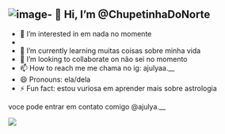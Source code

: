 ![image](https://github.com/user-attachments/assets/dfacd8d2-7499-46d0-8241-dd215263cdd6)- 👋 Hi, I’m @ChupetinhaDoNorte
- 
- 👀 I’m interested in em nada no momente
- 
- 🌱 I’m currently learning muitas coisas sobre minha vida
- 💞️ I’m looking to collaborate on não sei no momento
- 📫 How to reach me me chama no ig: ajulyaa.__
- 😄 Pronouns: ela/dela
- ⚡ Fun fact: estou vuriosa em aprender mais sobre astrologia

  
voce pode entrar em contato comigo
@ajulya.__


![](https://media1.tenor.com/m/VJ6JJw6Sl3kAAAAC/tulla-luana-doida.gif)  


